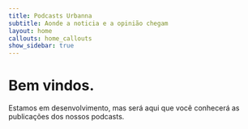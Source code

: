 ```yaml
---
title: Podcasts Urbanna
subtitle: Aonde a noticia e a opinião chegam
layout: home
callouts: home_callouts
show_sidebar: true
---
```


# Bem vindos.

Estamos em desenvolvimento, mas será aqui que você conhecerá as publicações dos nossos podcasts.